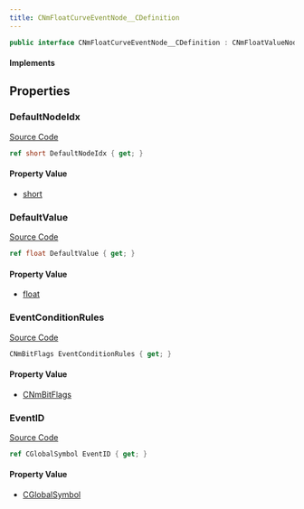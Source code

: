 ```yaml
---
title: CNmFloatCurveEventNode__CDefinition
---
```


```csharp
public interface CNmFloatCurveEventNode__CDefinition : CNmFloatValueNode__CDefinition, CNmValueNode__CDefinition, CNmGraphNode__CDefinition, ISchemaClass<CNmGraphNode__CDefinition>, ISchemaClass<CNmValueNode__CDefinition>, ISchemaClass<CNmFloatValueNode__CDefinition>, ISchemaClass<CNmFloatCurveEventNode__CDefinition>, ISchemaField, ISchemaClass, INativeHandle
```

#### Implements

## Properties

### DefaultNodeIdx

[Source Code](https://github.com/swiftly-solution/swiftlys2/blob/beta/managed/src/SwiftlyS2.Generated/Schemas/Interfaces/CNmFloatCurveEventNode__CDefinition.cs#L18)

```csharp
ref short DefaultNodeIdx { get; }
```

#### Property Value

- [short](https://learn.microsoft.com/dotnet/api/system.int16)

### DefaultValue

[Source Code](https://github.com/swiftly-solution/swiftlys2/blob/beta/managed/src/SwiftlyS2.Generated/Schemas/Interfaces/CNmFloatCurveEventNode__CDefinition.cs#L20)

```csharp
ref float DefaultValue { get; }
```

#### Property Value

- [float](https://learn.microsoft.com/dotnet/api/system.single)

### EventConditionRules

[Source Code](https://github.com/swiftly-solution/swiftlys2/blob/beta/managed/src/SwiftlyS2.Generated/Schemas/Interfaces/CNmFloatCurveEventNode__CDefinition.cs#L22)

```csharp
CNmBitFlags EventConditionRules { get; }
```

#### Property Value

- [CNmBitFlags](/docs/api/shared/schemadefinitions/cnmbitflags)

### EventID

[Source Code](https://github.com/swiftly-solution/swiftlys2/blob/beta/managed/src/SwiftlyS2.Generated/Schemas/Interfaces/CNmFloatCurveEventNode__CDefinition.cs#L16)

```csharp
ref CGlobalSymbol EventID { get; }
```

#### Property Value

- [CGlobalSymbol](/docs/api/shared/natives/cglobalsymbol)

